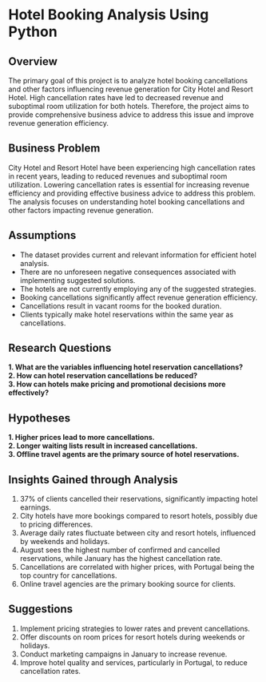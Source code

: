 # Hotel Booking Analysis Using Python

## Overview
The primary goal of this project is to analyze hotel booking cancellations and other factors influencing revenue generation for City Hotel and Resort Hotel. High cancellation rates have led to decreased revenue and suboptimal room utilization for both hotels. Therefore, the project aims to provide comprehensive business advice to address this issue and improve revenue generation efficiency.

## Business Problem
City Hotel and Resort Hotel have been experiencing high cancellation rates in recent years, leading to reduced revenues and suboptimal room utilization. Lowering cancellation rates is essential for increasing revenue efficiency and providing effective business advice to address this problem. The analysis focuses on understanding hotel booking cancellations and other factors impacting revenue generation.

## Assumptions
- The dataset provides current and relevant information for efficient hotel analysis.
- There are no unforeseen negative consequences associated with implementing suggested solutions.
- The hotels are not currently employing any of the suggested strategies.
- Booking cancellations significantly affect revenue generation efficiency.
- Cancellations result in vacant rooms for the booked duration.
- Clients typically make hotel reservations within the same year as cancellations.

## Research Questions
**1. What are the variables influencing hotel reservation cancellations?**  
**2. How can hotel reservation cancellations be reduced?**  
**3. How can hotels make pricing and promotional decisions more effectively?**  

## Hypotheses
**1. Higher prices lead to more cancellations.**  
**2. Longer waiting lists result in increased cancellations.**  
**3. Offline travel agents are the primary source of hotel reservations.**  

## Insights Gained through Analysis
1. 37% of clients cancelled their reservations, significantly impacting hotel earnings.
2. City hotels have more bookings compared to resort hotels, possibly due to pricing differences.
3. Average daily rates fluctuate between city and resort hotels, influenced by weekends and holidays.
4. August sees the highest number of confirmed and cancelled reservations, while January has the highest cancellation rate.
5. Cancellations are correlated with higher prices, with Portugal being the top country for cancellations.
6. Online travel agencies are the primary booking source for clients.

## Suggestions
1. Implement pricing strategies to lower rates and prevent cancellations.
2. Offer discounts on room prices for resort hotels during weekends or holidays.
3. Conduct marketing campaigns in January to increase revenue.
4. Improve hotel quality and services, particularly in Portugal, to reduce cancellation rates.
